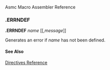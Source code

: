 Asmc Macro Assembler Reference

### .ERRNDEF

**.ERRNDEF** _name_ [[,_message_]]

Generates an error if _name_ has not been defined.

#### See Also

[Directives Reference](readme.md)
